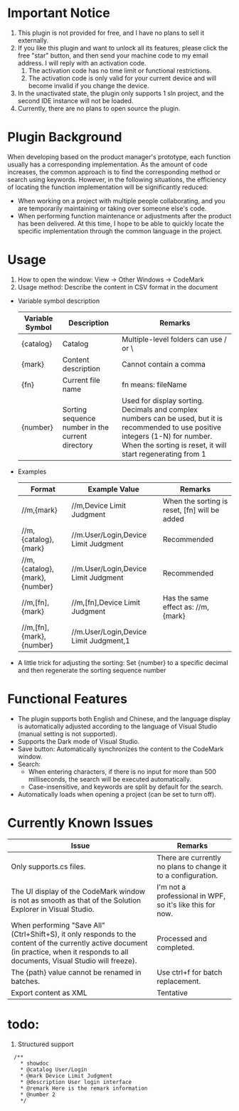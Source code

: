 # Important Notice
1. This plugin is not provided for free, and I have no plans to sell it externally.
2. If you like this plugin and want to unlock all its features, please click the free "star" button, and then send your machine code to my email address. I will reply with an activation code.
    1. The activation code has no time limit or functional restrictions.
    2. The activation code is only valid for your current device and will become invalid if you change the device.
3. In the unactivated state, the plugin only supports 1 sln project, and the second IDE instance will not be loaded.
4. Currently, there are no plans to open source the plugin.

# Plugin Background
When developing based on the product manager's prototype, each function usually has a corresponding implementation. As the amount of code increases, the common approach is to find the corresponding method or search using keywords. However, in the following situations, the efficiency of locating the function implementation will be significantly reduced:
- When working on a project with multiple people collaborating, and you are temporarily maintaining or taking over someone else's code.
- When performing function maintenance or adjustments after the product has been delivered.
At this time, I hope to be able to quickly locate the specific implementation through the common language in the project.

# Usage
1. How to open the window: View -> Other Windows -> CodeMark
2. Usage method: Describe the content in CSV format in the document

  - Variable symbol description

      | Variable Symbol  | Description                 | Remarks            |
      | --------- | -------------------- | --------------- |
      | {catalog} | Catalog                 |   Multiple-level folders can use / or \              |
      | {mark}    | Content description             | Cannot contain a comma |
      | {fn}      | Current file name         | fn means: fileName |
      | {number}  | Sorting sequence number in the current directory | Used for display sorting. Decimals and complex numbers can be used, but it is recommended to use positive integers (1-N) for number. When the sorting is reset, it will start regenerating from 1 |
      
  - Examples

       | Format                        | Example Value                       | Remarks                                           |
       | --------------------------- | ---------------------------- | ---------------------------------------------- |
       | //m,{mark}                  | //m,Device Limit Judgment            | When the sorting is reset, [fn] will be added |
       | //m,{catalog},{mark} | //m.User/Login,Device Limit Judgment   | Recommended                         |
       | //m,{catalog},{mark},{number} | //m.User/Login,Device Limit Judgment | Recommended |
       | //m,[fn],{mark}             | //m,[fn],Device Limit Judgment       | Has the same effect as: //m,{mark} |
       | //m,[fn],{mark},{number}    | //m.User/Login,Device Limit Judgment,1 |               |

   - A little trick for adjusting the sorting: Set {number} to a specific decimal and then regenerate the sorting sequence number

# Functional Features
- The plugin supports both English and Chinese, and the language display is automatically adjusted according to the language of Visual Studio (manual setting is not supported).
- Supports the Dark mode of Visual Studio.
- Save button: Automatically synchronizes the content to the CodeMark window.
- Search:
  - When entering characters, if there is no input for more than 500 milliseconds, the search will be executed automatically.
  - Case-insensitive, and keywords are split by default for the search.
- Automatically loads when opening a project (can be set to turn off).

# Currently Known Issues

| Issue                                                         | Remarks                         |
| ------------------------------------------------------------ | ---------------------------- |
| Only supports.cs files.                                              | There are currently no plans to change it to a configuration.             |
| The UI display of the CodeMark window is not as smooth as that of the Solution Explorer in Visual Studio. | I'm not a professional in WPF, so it's like this for now. |
| When performing "Save All" (Ctrl+Shift+S), it only responds to the content of the currently active document (in practice, when it responds to all documents, Visual Studio will freeze). | Processed and completed.                     |
| The {path} value cannot be renamed in batches.                                    | Use ctrl+f for batch replacement.             |
| Export content as XML                                                | Tentative                         |

# todo:
1. Structured support

```
  /**
    * showdoc
    * @catalog User/Login
    * @mark Device Limit Judgment
    * @description User login interface
    * @remark Here is the remark information
    * @number 2
    */
    
``` 
